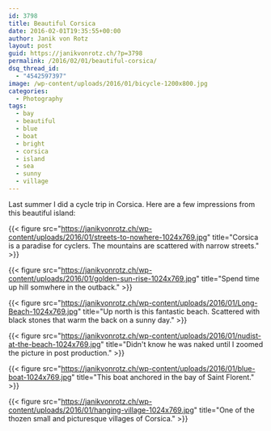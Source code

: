 ```yaml
---
id: 3798
title: Beautiful Corsica
date: 2016-02-01T19:35:55+00:00
author: Janik von Rotz
layout: post
guid: https://janikvonrotz.ch/?p=3798
permalink: /2016/02/01/beautiful-corsica/
dsq_thread_id:
  - "4542597397"
image: /wp-content/uploads/2016/01/bicycle-1200x800.jpg
categories:
  - Photography
tags:
  - bay
  - beautiful
  - blue
  - boat
  - bright
  - corsica
  - island
  - sea
  - sunny
  - village
---
```

Last summer I did a cycle trip in Corsica. Here are a few impressions from this beautiful island:

{{< figure src="https://janikvonrotz.ch/wp-content/uploads/2016/01/streets-to-nowhere-1024x769.jpg" title="Corsica is a paradise for cyclers. The mountains are scattered with narrow streets." >}}

<!--more-->

{{< figure src="https://janikvonrotz.ch/wp-content/uploads/2016/01/golden-sun-rise-1024x769.jpg" title="Spend time up hill somwhere in the outback." >}}

{{< figure src="https://janikvonrotz.ch/wp-content/uploads/2016/01/Long-Beach-1024x769.jpg" title="Up north is this fantastic beach. Scattered with black stones that warm the back on a sunny day." >}}

{{< figure src="https://janikvonrotz.ch/wp-content/uploads/2016/01/nudist-at-the-beach-1024x769.jpg" title="Didn't know he was naked until I zoomed the picture in post production." >}}

{{< figure src="https://janikvonrotz.ch/wp-content/uploads/2016/01/blue-boat-1024x769.jpg" title="This boat anchored in the bay of Saint Florent." >}}

{{< figure src="https://janikvonrotz.ch/wp-content/uploads/2016/01/hanging-village-1024x769.jpg" title="One of the thozen small and picturesque villages of Corsica." >}}